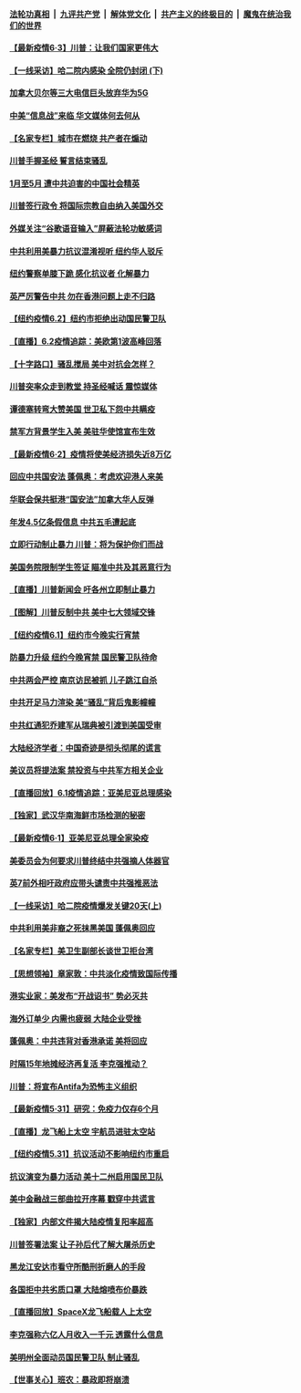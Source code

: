

####  [法轮功真相](../../../../basic/blob/master/README.md?t=06031731) &nbsp;|&nbsp; [九评共产党](../../../../9ping.md/blob/master/README.md?t=06031731) &nbsp;|&nbsp; [解体党文化](../../../../jtdwh.md/blob/master/README.md?t=06031731)  &nbsp;|&nbsp; [共产主义的终极目的](../../../../gczydzjmd.md/blob/master/README.md?t=06031731) &nbsp;|&nbsp; [魔鬼在统治我们的世界](../../../../mgztzwmdsj.md/blob/master/README.md?t=06031731) 

#### [【最新疫情6·3】川普：让我们国家更伟大](../pages/nf4514/n12156555.md?t=06031731) 

#### [【一线采访】哈二院内感染 全院仍封闭 (下)](../pages/nf4514/n12155051.md?t=06031731) 

#### [加拿大贝尔等三大电信巨头放弃华为5G](../pages/nf4514/n12156474.md?t=06031731) 

#### [中美“信息战”来临 华文媒体何去何从](../pages/nf4514/n12156534.md?t=06031731) 

#### [【名家专栏】城市在燃烧 共产者在煽动](../pages/nf4514/n12155532.md?t=06031731) 

#### [川普手握圣经 誓言结束骚乱](../pages/nf4514/n12156521.md?t=06031731) 

#### [1月至5月 遭中共迫害的中国社会精英](../pages/nf4514/n12152992.md?t=06031731) 

#### [川普签行政令 将国际宗教自由纳入美国外交](../pages/nf4514/n12155995.md?t=06031731) 

#### [外媒关注“谷歌语音输入”屏蔽法轮功敏感词](../pages/nf4514/n12156005.md?t=06031731) 

#### [中共利用美暴力抗议混淆视听 纽约华人驳斥](../pages/nf4514/n12154391.md?t=06031731) 

#### [纽约警察单膝下跪 感化抗议者 化解暴力](../pages/nf4514/n12154398.md?t=06031731) 

#### [英严厉警告中共 勿在香港问题上走不归路](../pages/nf4514/n12155666.md?t=06031731) 

#### [【纽约疫情6.2】纽约市拒绝出动国民警卫队](../pages/nf4514/n12155192.md?t=06031731) 

#### [【直播】6.2疫情追踪：美欧第1波高峰回落](../pages/nf4514/n12155245.md?t=06031731) 

#### [【十字路口】骚乱搅局 美中对抗会怎样？](../pages/nf4514/n12153907.md?t=06031731) 

#### [川普突率众走到教堂 持圣经喊话 震惊媒体](../pages/nf4514/n12155081.md?t=06031731) 

#### [谭德塞转弯大赞美国 世卫私下怨中共瞒疫](../pages/nf4514/n12154952.md?t=06031731) 

#### [禁军方背景学生入美 美驻华使馆宣布生效](../pages/nf4514/n12155101.md?t=06031731) 

#### [【最新疫情6·2】疫情将使美经济损失近8万亿](../pages/nf4514/n12153741.md?t=06031731) 

#### [回应中共国安法 蓬佩奥：考虑欢迎港人来美](../pages/nf4514/n12153386.md?t=06031731) 

#### [华联会保共挺港“国安法”加拿大华人反弹](../pages/nf4514/n12151810.md?t=06031731) 

#### [年发4.5亿条假信息 中共五毛遭起底](../pages/nf4514/n12153564.md?t=06031731) 

#### [立即行动制止暴力 川普：将为保护你们而战](../pages/nf4514/n12153639.md?t=06031731) 

#### [美国务院限制学生签证 瞄准中共及其恶意行为](../pages/nf4514/n12153458.md?t=06031731) 

#### [【直播】川普新闻会 吁各州立即制止暴力](../pages/nf4514/n12153602.md?t=06031731) 

#### [【图解】川普反制中共 美中七大领域交锋](../pages/nf4514/n12153081.md?t=06031731) 

#### [【纽约疫情6.1】纽约市今晚实行宵禁](../pages/nf4514/n12152426.md?t=06031731) 

#### [防暴力升级 纽约今晚宵禁 国民警卫队待命](../pages/nf4514/n12153456.md?t=06031731) 

#### [中共两会严控 南京访民被抓 儿子跳江自杀](../pages/nf4514/n12153285.md?t=06031731) 

#### [中共开足马力渲染 美“骚乱”背后鬼影幢幢](../pages/nf4514/n12153120.md?t=06031731) 

#### [中共红通犯乔建军从瑞典被引渡到美国受审](../pages/nf4514/n12153258.md?t=06031731) 

#### [大陆经济学者：中国奇迹是彻头彻尾的谎言](../pages/nf4514/n12152933.md?t=06031731) 

#### [美议员将提法案 禁投资与中共军方相关企业](../pages/nf4514/n12152737.md?t=06031731) 

#### [【直播回放】6.1疫情追踪：亚美尼亚总理感染](../pages/nf4514/n12152501.md?t=06031731) 

#### [【独家】武汉华南海鲜市场检测的秘密](../pages/nf4514/n12150755.md?t=06031731) 

#### [【最新疫情6‧1】亚美尼亚总理全家染疫](../pages/nf4514/n12144999.md?t=06031731) 

#### [美委员会为何要求川普终结中共强摘人体器官](../pages/nf4514/n12150703.md?t=06031731) 

#### [英7前外相吁政府应带头谴责中共强推恶法](../pages/nf4514/n12151460.md?t=06031731) 

#### [【一线采访】哈二院疫情爆发关键20天(上)](../pages/nf4514/n12149506.md?t=06031731) 

#### [中共利用美非裔之死抹黑美国 蓬佩奥回应](../pages/nf4514/n12151330.md?t=06031731) 

#### [【名家专栏】美卫生副部长谈世卫拒台湾](../pages/nf4514/n12142167.md?t=06031731) 

#### [【思想领袖】章家敦：中共淡化疫情致国际传播](../pages/nf4514/n12054204.md?t=06031731) 

#### [港实业家：美发布“开战诏书” 势必灭共](../pages/nf4514/n12150873.md?t=06031731) 

#### [海外订单少 内需也疲弱 大陆企业受挫](../pages/nf4514/n12150882.md?t=06031731) 

#### [蓬佩奥：中共违背对香港承诺 美将回应](../pages/nf4514/n12150794.md?t=06031731) 

#### [时隔15年地摊经济再复活 李克强推动？](../pages/nf4514/n12150806.md?t=06031731) 

#### [川普：将宣布Antifa为恐怖主义组织](../pages/nf4514/n12150748.md?t=06031731) 

#### [【最新疫情5·31】研究：免疫力仅存6个月](../pages/nf4514/n12144985.md?t=06031731) 

#### [【直播】龙飞船上太空 宇航员进驻太空站](../pages/nf4514/n12150253.md?t=06031731) 

#### [【纽约疫情5.31】抗议活动不影响纽约市重启](../pages/nf4514/n12150088.md?t=06031731) 

#### [抗议演变为暴力活动 美十二州启用国民卫队](../pages/nf4514/n12150331.md?t=06031731) 

#### [美中金融战三部曲拉开序幕 戳穿中共谎言](../pages/nf4514/n12149693.md?t=06031731) 

#### [【独家】内部文件揭大陆疫情复阳率超高](../pages/nf4514/n12145995.md?t=06031731) 

#### [川普签署法案 让子孙后代了解大屠杀历史](../pages/nf4514/n12149293.md?t=06031731) 

#### [黑龙江安达市看守所酷刑折磨人的手段](../pages/nf4514/n12146171.md?t=06031731) 

#### [各国拒中共劣质口罩 大陆熔喷布价暴跌](../pages/nf4514/n12149153.md?t=06031731) 

#### [【直播回放】SpaceX龙飞船载人上太空](../pages/nf4514/n12148637.md?t=06031731) 

#### [李克强称六亿人月收入一千元 透露什么信息](../pages/nf4514/n12148889.md?t=06031731) 

#### [美明州全面动员国民警卫队 制止骚乱](../pages/nf4514/n12148939.md?t=06031731) 

#### [【世事关心】班农：暴政即将崩溃](../pages/nf4514/n12147612.md?t=06031731) 

